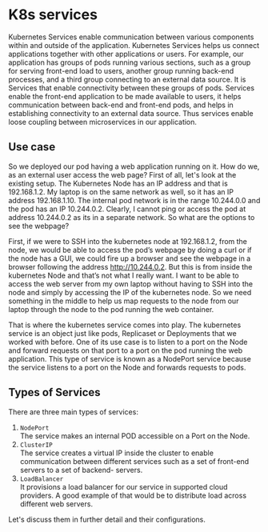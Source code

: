 # K8s services

Kubernetes Services enable communication between various components within and outside of the application. Kubernetes Services helps us connect applications together with other applications or users. For example, our application has groups of pods running various sections, such as a group for serving front-end load to users, another group running back-end processes, and a third group connecting to an external data source. It is Services that enable connectivity between these groups of pods. Services enable the front-end application to be made available to users, it helps communication between back-end and front-end pods, and helps in establishing connectivity to an external data source. Thus services enable loose coupling between microservices in our application.

## Use case

So we deployed our pod having a web application running on it. How do we, as an external user access the web page? First of all, let's look at the existing setup. The Kubernetes Node has an IP address and that is 192.168.1.2. My laptop is on the same network as well, so it has an IP address 192.168.1.10. The internal pod network is in the range 10.244.0.0 and the pod has an IP 10.244.0.2. Clearly, I cannot ping or access the pod at address 10.244.0.2 as its in a separate network. So what are the options to see the webpage?

First, if we were to SSH into the kubernetes node at 192.168.1.2, from the node, we would be able to access the pod’s webpage by doing a curl or if the node has a GUI, we could fire up a browser and see the webpage in a browser following the address http://10.244.0.2. But this is from inside the kubernetes Node and that’s not what I really want. I want to be able to access the web server from my own laptop without having to SSH into the node and simply by accessing the IP of the kubernetes node. So we need something in the middle to help us map requests to the node from our laptop through the node to the pod running the web container.

That is where the kubernetes service comes into play. The kubernetes service is an object just like pods, Replicaset or Deployments that we worked with before. One of its use case is to listen to a port on the Node and forward requests on that port to a port on the pod running the web application. This type of service is known as a NodePort service because the service listens to a port on the Node and forwards requests to pods.

## Types of Services

There are three main types of services:

1. `NodePort`\
   The service makes an internal POD accessible on a Port on the Node.
2. `ClusterIP`\
   The service creates a virtual IP inside the cluster to enable communication between different services such as a set of front-end servers to a set of backend- servers.
3. `LoadBalancer`\
   It provisions a load balancer for our service in supported cloud providers. A good example of that would be to distribute load across different web servers.

Let's discuss them in further detail and their configurations.
